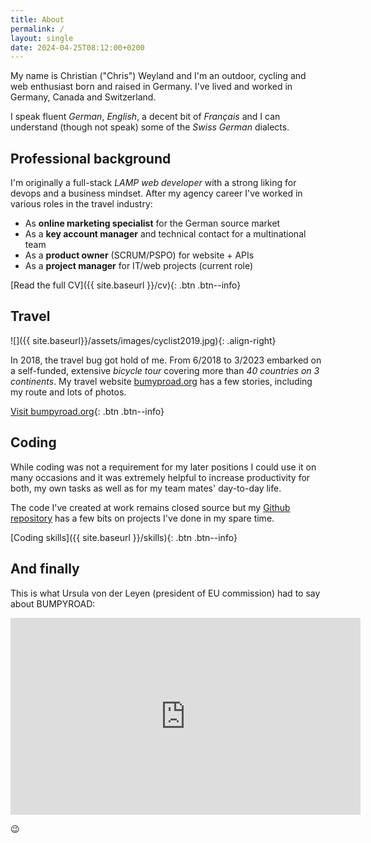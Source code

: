 ```yaml
---
title: About
permalink: /
layout: single
date: 2024-04-25T08:12:00+0200
---
```


My name is Christian ("Chris") Weyland and I'm an outdoor, cycling and web enthusiast born and raised in Germany. I've lived and worked in Germany, Canada and Switzerland.

I speak fluent _German_, _English_, a decent bit of _Français_ and I can understand (though not speak) some of the _Swiss German_ dialects.

## Professional background

I'm originally a full-stack _LAMP web developer_ with a strong liking for devops and a business mindset. After my agency career I've worked in various roles in the travel industry:

- As **online marketing specialist** for the German source market
- As a **key account manager** and technical contact for a multinational team 
- As a **product owner** (SCRUM/PSPO) for website + APIs
- As a **project manager** for IT/web projects (current role)
 
[Read the full CV]({{ site.baseurl }}/cv){: .btn .btn--info}

## Travel
![]({{ site.baseurl}}/assets/images/cyclist2019.jpg){: .align-right}

In 2018, the travel bug got hold of me. From 6/2018 to 3/2023 embarked on a self-funded, extensive _bicycle tour_ covering more than _40 countries on 3 continents_. My travel website [bumyproad.org](https://bumpyroad.org) has a few stories, including my route and lots of photos.

[Visit bumpyroad.org](https://bumpyroad.org){: .btn .btn--info}

## Coding

While coding was not a requirement for my later positions I could use it on many occasions and it was extremely helpful to increase productivity for both, my own tasks as well as for my team mates' day-to-day life.

The code I've created at work remains closed source but my [Github repository](https://github.com/chris-ca/) has a few bits on projects I've done in my spare time.

[Coding skills]({{ site.baseurl }}/skills){: .btn .btn--info}

## And finally
This is what Ursula von der Leyen (president of EU commission) had to say about BUMPYROAD:

<iframe width="560" height="315" src="https://www.youtube-nocookie.com/embed/KUBqDMLqkK0" title="YouTube video player" frameborder="0" allow="accelerometer; autoplay; clipboard-write; encrypted-media; gyroscope; picture-in-picture; web-share" allowfullscreen></iframe>

😉
